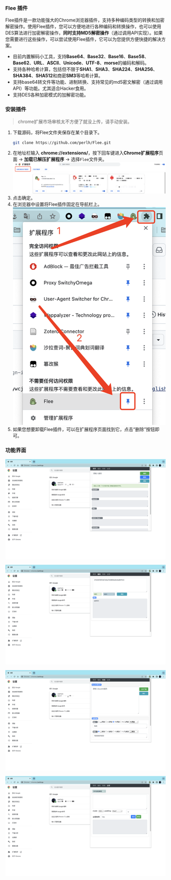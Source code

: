 ### Flee 插件
Flee插件是一款功能强大的Chrome浏览器插件，支持多种编码类型的转换和加密解密操作。使用Flee插件，您可以方便地进行各种编码和转换操作，也可以使用DES算法进行加密解密操作，**同时支持MD5解密操作**（通过调用API实现）。如果您需要进行这些操作，可以尝试使用Flee插件，它可以为您提供方便快捷的解决方案。
- 目前内置解码小工具，支持**Base64**、**Base32**、**Base16**、**Base58**、**Base62**、**URL**、**ASCII**、**Unicode**、**UTF-8**、**morse**的编码和解码。
- 支持各种哈希计算，包括但不限于**SHA1**、**SHA3**、**SHA224**、**SHA256**、**SHA384**、**SHA512**和商密**SM3**等哈希计算。
- 支持base64转文件等功能、进制转换、支持常见的md5密文解密（通过调用API）等功能。尤其适合Hacker食用。
- 支持DES各种加密模式的加解密功能。

###  安装插件
> chrome扩展市场审核太不方便了就没上传，请手动安装。
1. 下载源码，将Flee文件夹保存在某个目录下。
    ``` bash
    git clone https://github.com/perlh/Flee.git
    ```
2. 在地址栏输入 **chrome://extensions/**，按下回车键进入**Chrome扩展程序**页面 -> **加载已解压扩展程序** -> 选择`Flee`文件夹。
![Flee](docs/help_chrome_install.png)
3. 点击确定。
4. 在浏览器中设置将Flee插件固定在导航栏上。
![Flee](docs/help.png)
5. 如果您想要卸载Flee插件，可以在扩展程序页面找到它，点击“删除”按钮即可。


### 功能界面

![Flee](docs/index.png)

![Flee](docs/index2.png)

![Flee](docs/index3.png)

![Flee](docs/index4.png)